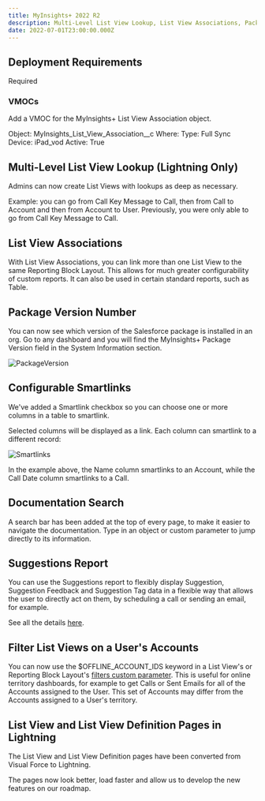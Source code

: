 ```yaml
---
title: MyInsights+ 2022 R2
description: Multi-Level List View Lookup, List View Associations, Package Version Number, Documentation Search and more!
date: 2022-07-01T23:00:00.000Z
---
```


## Deployment Requirements

<feature-badges package zip>Required</feature-badges>

### VMOCs

Add a VMOC for the MyInsights+ List View Association object.

Object: MyInsights_List_View_Association__c
Where:
Type: Full Sync
Device: iPad_vod
Active: True

## Multi-Level List View Lookup (Lightning Only)

Admins can now create List Views with lookups as deep as necessary.

Example: you can go from Call Key Message to Call, then from Call to Account and then from Account to User. Previously, you were only able to go from Call Key Message to Call.

## List View Associations

With List View Associations, you can link more than one List View to the same Reporting Block Layout. This allows for much greater configurability of custom reports. It can also be used in certain standard reports, such as Table.

## Package Version Number

You can now see which version of the Salesforce package is installed in an org. Go to any dashboard and you will find the MyInsights+ Package Version field in the System Information section.

![PackageVersion](/static/img/release-2022R2-package-version.png "Package Version")

## Configurable Smartlinks

We've added a Smartlink checkbox so you can choose one or more columns in a table to smartlink.

Selected columns will be displayed as a link. Each column can smartlink to a different record:

![Smartlinks](/static/img/release-2022R2-smartlinks-table.png "Smartlinks")

In the example above, the Name column smartlinks to an Account, while the Call Date column smartlinks to a Call.

## Documentation Search

A search bar has been added at the top of every page, to make it easier to navigate the documentation. Type in an object or custom parameter to jump directly to its information.

## Suggestions Report

You can use the Suggestions report to flexibly display Suggestion, Suggestion Feedback and Suggestion Tag data in a flexible way that allows the user to directly act on them, by scheduling a call or sending an email, for example.

See all the details [here](/reports/suggestions).

## Filter List Views on a User's Accounts

You can now use the $OFFLINE_ACCOUNT_IDS keyword in a List View's or Reporting Block Layout's [filters custom parameter](/references/custom-parameters-list-view/#filters). This is useful for online territory dashboards, for example to get Calls or Sent Emails for all of the Accounts assigned to the User. This set of Accounts may differ from the Accounts assigned to a User's territory.

## List View and List View Definition Pages in Lightning

The List View and List View Definition pages have been converted from Visual Force to Lightning.

The pages now look better, load faster and allow us to develop the new features on our roadmap.
